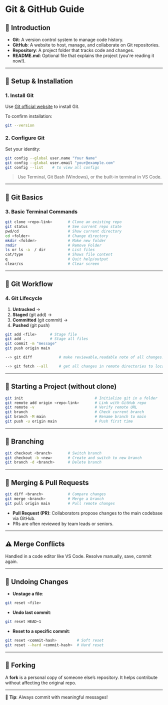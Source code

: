 
# Git & GitHub Guide

## 🧠 Introduction
- **Git**: A version control system to manage code history.
- **GitHub**: A website to host, manage, and collaborate on Git repositories.
- **Repository**: A project folder that tracks code and changes.
- **README.md**: Optional file that explains the project (you're reading it now!).

---

## 🔧 Setup & Installation

### 1. Install Git
Use [Git official website](https://git-scm.com/) to install Git.

To confirm installation:
```bash
git --version
```

### 2. Configure Git
Set your identity:
```bash
git config --global user.name "Your Name"
git config --global user.email "your@example.com"
git config --list    # to view all configs
```

> Use Terminal, Git Bash (Windows), or the built-in terminal in VS Code.

---

## 📁 Git Basics

### 3. Basic Terminal Commands
```bash
git clone <repo-link>       # Clone an existing repo
git status                  # See current repo state
pwd/cd                      # Show current directory
cd <folder>                 # Change directory
mkdir <folder>              # Make new folder
rmdir                       # Remove Folder
ls or ls -a  / dir          # List files
cat/type                    # Shows file content
q                           # Quit help/output
clear/cs                    # Clear screen
```

---

## 🔁 Git Workflow

### 4. Git Lifecycle
1. **Untracked** →
2. **Staged** (git add) →
3. **Committed** (git commit) →
4. **Pushed** (git push)

```bash
git add <file>      # Stage file
git add .           # Stage all files
git commit -m "message"
git push origin main

--> git diff            # make reviewable,readable note of all changes.

--> git fetch --all     # get all changes in remote directories to local directories.
```

---

## 🚀 Starting a Project (without clone)
```bash
git init                                # Initialize git in a folder
git remote add origin <repo-link>       # Link with GitHub repo
git remote -v                           # Verify remote URL
git branch                              # Check current branch
git branch -M main                      # Rename branch to main
git push -u origin main                 # Push first time
```

---

## 🌿 Branching

```bash
git checkout <branch>       # Switch branch
git checkout -b <new>       # Create and switch to new branch
git branch -d <branch>      # Delete branch
```

---

## 🔀 Merging & Pull Requests

```bash
git diff <branch>           # Compare changes
git merge <branch>          # Merge a branch
git pull origin main        # Pull remote changes
```

- **Pull Request (PR)**: Collaborators propose changes to the main codebase via GitHub.
- PRs are often reviewed by team leads or seniors.

---

## ⚠️ Merge Conflicts
Handled in a code editor like VS Code. Resolve manually, save, commit again.

---

## 🧼 Undoing Changes

- **Unstage a file**:
```bash
git reset <file>
```

- **Undo last commit**:
```bash
git reset HEAD~1
```

- **Reset to a specific commit**:
```bash
git reset <commit-hash>         # Soft reset
git reset --hard <commit-hash>  # Hard reset
```

---

## 🍴 Forking
A **fork** is a personal copy of someone else’s repository. It helps contribute without affecting the original repo.

---

🧠 **Tip**: Always commit with meaningful messages!
